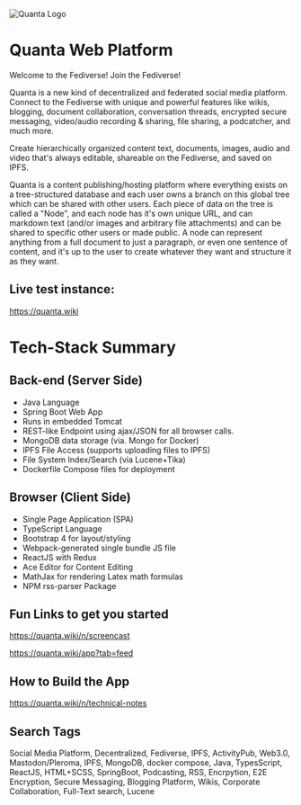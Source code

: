 ![Quanta Logo](https://quanta.wiki/images/eagle-logo-250px-tr.jpg)

# Quanta Web Platform

Welcome to the Fediverse! Join the Fediverse!

Quanta is a new kind of decentralized and federated social media platform. Connect to the Fediverse with unique and powerful features like wikis, blogging, document collaboration, conversation threads, encrypted secure messaging, video/audio recording & sharing, file sharing, a podcatcher, and much more.

Create hierarchically organized content text, documents, images, audio and video that's always editable, shareable on the Fediverse, and saved on IPFS.

Quanta is a content publishing/hosting platform where everything exists on a tree-structured database and each user owns a branch on this global tree which can be shared with other users. Each piece of data on the tree is called a "Node", and each node has it's own unique URL, and can markdown text (and/or images and arbitrary file attachments) and can be shared to specific other users or made public. A node can represent anything from a full document to just a paragraph, or even one sentence of content, and it's up to the user to create whatever they want and structure it as they want.

## Live test instance:

https://quanta.wiki

# Tech-Stack Summary

## Back-end (Server Side)

* Java Language
* Spring Boot Web App
* Runs in embedded Tomcat
* REST-like Endpoint using ajax/JSON for all browser calls.
* MongoDB data storage (via. Mongo for Docker)
* IPFS File Access (supports uploading files to IPFS)
* File System Index/Search (via Lucene+Tika)
* Dockerfile Compose files for deployment

## Browser (Client Side)

* Single Page Application (SPA)
* TypeScript Language
* Bootstrap 4 for layout/styling
* Webpack-generated single bundle JS file
* ReactJS with Redux 
* Ace Editor for Content Editing
* MathJax for rendering Latex math formulas
* NPM rss-parser Package

## Fun Links to get you started

https://quanta.wiki/n/screencast

https://quanta.wiki/app?tab=feed

## How to Build the App

https://quanta.wiki/n/technical-notes

## Search Tags

Social Media Platform, Decentralized, Fediverse, IPFS, ActivityPub, Web3.0, Mastodon/Pleroma, IPFS, MongoDB, docker compose, Java, TypesScript, ReactJS, HTML+SCSS, SpringBoot, Podcasting, RSS, Encrpytion, E2E Encryption, Secure Messaging, Blogging Platform, Wikis, Corporate Collaboration, Full-Text search, Lucene